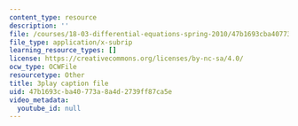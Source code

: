 ```yaml
---
content_type: resource
description: ''
file: /courses/18-03-differential-equations-spring-2010/47b1693cba40773a8a4d2739ff87ca5e_kRR9EVzr4lc.srt
file_type: application/x-subrip
learning_resource_types: []
license: https://creativecommons.org/licenses/by-nc-sa/4.0/
ocw_type: OCWFile
resourcetype: Other
title: 3play caption file
uid: 47b1693c-ba40-773a-8a4d-2739ff87ca5e
video_metadata:
  youtube_id: null
---
```

